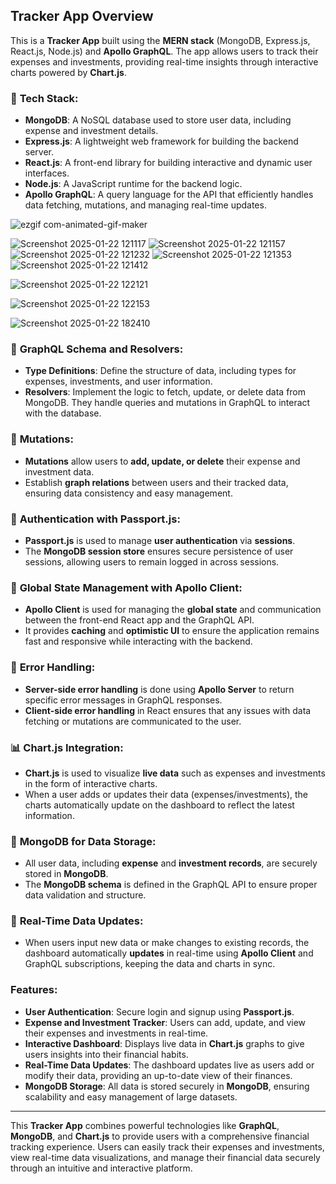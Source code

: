 ## Tracker App Overview

This is a **Tracker App** built using the **MERN stack** (MongoDB, Express.js, React.js, Node.js) and **Apollo GraphQL**. The app allows users to track their expenses and investments, providing real-time insights through interactive charts powered by **Chart.js**.

### 🌟 **Tech Stack:**
- **MongoDB**: A NoSQL database used to store user data, including expense and investment details.
- **Express.js**: A lightweight web framework for building the backend server.
- **React.js**: A front-end library for building interactive and dynamic user interfaces.
- **Node.js**: A JavaScript runtime for the backend logic.
- **Apollo GraphQL**: A query language for the API that efficiently handles data fetching, mutations, and managing real-time updates.

![ezgif com-animated-gif-maker](https://github.com/user-attachments/assets/a495cb03-3112-4ad2-991b-de140ffd42a9)


 ![Screenshot 2025-01-22 121117](https://github.com/user-attachments/assets/de693751-e414-4189-b0a0-5ef94a59dd53)
![Screenshot 2025-01-22 121157](https://github.com/user-attachments/assets/7a4de158-0015-4d3c-b84b-8eb1eccf5d68)
![Screenshot 2025-01-22 121232](https://github.com/user-attachments/assets/4b70c759-6e8c-431a-be3e-2d3b50014165)
![Screenshot 2025-01-22 121353](https://github.com/user-attachments/assets/dd1a78e1-8cf6-4b8e-bf3f-0bc56ab06ed3)
![Screenshot 2025-01-22 121412](https://github.com/user-attachments/assets/0ee96ae6-5375-449e-a601-1d0c1b4ca39e)

![Screenshot 2025-01-22 122121](https://github.com/user-attachments/assets/af298063-4d60-42af-bbfd-089801328a09)


![Screenshot 2025-01-22 122153](https://github.com/user-attachments/assets/54ca4d25-50ca-4414-91c4-5c33ce71a111)


![Screenshot 2025-01-22 182410](https://github.com/user-attachments/assets/69941bc9-7b7f-4127-a839-db5b73fcbbed)




### 📝 **GraphQL Schema and Resolvers**:
- **Type Definitions**: Define the structure of data, including types for expenses, investments, and user information.
- **Resolvers**: Implement the logic to fetch, update, or delete data from MongoDB. They handle queries and mutations in GraphQL to interact with the database.

### 🔄 **Mutations**:
- **Mutations** allow users to **add, update, or delete** their expense and investment data.
- Establish **graph relations** between users and their tracked data, ensuring data consistency and easy management.

### 🎃 **Authentication with Passport.js**:
- **Passport.js** is used to manage **user authentication** via **sessions**.
- The **MongoDB session store** ensures secure persistence of user sessions, allowing users to remain logged in across sessions.

### 🚀 **Global State Management with Apollo Client**:
- **Apollo Client** is used for managing the **global state** and communication between the front-end React app and the GraphQL API.
- It provides **caching** and **optimistic UI** to ensure the application remains fast and responsive while interacting with the backend.

### 🐞 **Error Handling**:
- **Server-side error handling** is done using **Apollo Server** to return specific error messages in GraphQL responses.
- **Client-side error handling** in React ensures that any issues with data fetching or mutations are communicated to the user.

### 📊 **Chart.js Integration**:
- **Chart.js** is used to visualize **live data** such as expenses and investments in the form of interactive charts.
- When a user adds or updates their data (expenses/investments), the charts automatically update on the dashboard to reflect the latest information.

### 💾 **MongoDB for Data Storage**:
- All user data, including **expense** and **investment records**, are securely stored in **MongoDB**.
- The **MongoDB schema** is defined in the GraphQL API to ensure proper data validation and structure.

### 🔄 **Real-Time Data Updates**:
- When users input new data or make changes to existing records, the dashboard automatically **updates** in real-time using **Apollo Client** and GraphQL subscriptions, keeping the data and charts in sync.

### **Features**:
- **User Authentication**: Secure login and signup using **Passport.js**.
- **Expense and Investment Tracker**: Users can add, update, and view their expenses and investments in real-time.
- **Interactive Dashboard**: Displays live data in **Chart.js** graphs to give users insights into their financial habits.
- **Real-Time Data Updates**: The dashboard updates live as users add or modify their data, providing an up-to-date view of their finances.
- **MongoDB Storage**: All data is stored securely in **MongoDB**, ensuring scalability and easy management of large datasets.

---


This **Tracker App** combines powerful technologies like **GraphQL**, **MongoDB**, and **Chart.js** to provide users with a comprehensive financial tracking experience. Users can easily track their expenses and investments, view real-time data visualizations, and manage their financial data securely through an intuitive and interactive platform.
